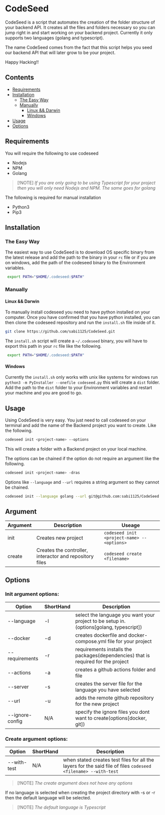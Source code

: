 # CodeSeed
CodeSeed is a script that automates the creation of the folder structure of your backend API. 
It creates all the files and folders necessary so you can jump right in and start working on 
your backend project. Currently it only supports two languages (golang and typescript).

The name CodeSeed comes from the fact that this script helps you seed our backend API 
that will later grow to be your project.

Happy Hacking!!


## Contents
- [Requirements](#requirements)
- [Installation](#installation)
    - [The Easy Way](#the-easy-way)
    - [Manually](#manually)
        - [Linux && Darwin](#linux--darwin)
        - [Windows](#windows)
- [Usage](#usage)
- [Options](#options)

## Requirements
You will require the following to use codeseed
- Nodejs
- NPM
- Golang

> [!NOTE] *If you are only going to be using Typescript for your project then you will only need Nodejs and NPM. The same goes for golang*

The following is required for manual installation
- Python3
- Pip3

## Installation


### The Easy Way
The easiest way to use CodeSeed is to download OS specific binary from the latest release and add the 
path to the binary in your `rc` file or if you are on windows, add the path of the codeseed binary to the Environment variables.

```sh
 export PATH="$HOME/.codeseed:$PATH" 
 ```
### Manually

#### Linux && Darwin
To manually install codeseed you need to have python installed on your computer. Once you have confirmed 
that you have python installed, you can then clone the codeseed repository and run the `install.sh` file inside of it.
```sh
git clone https://github.com/sabi1125/CodeSeed.git
```
The `install.sh` script will create a `~/.codeseed` binary, you will have to export this path in your `rc` file like the following.

```sh
 export PATH="$HOME/.codeseed:$PATH" 
 ```

#### Windows
Currently the `install.sh` only works with unix like systems for windows run `python3 -m PyInstaller --onefile codeseed.py` 
this will create a `dist` folder. Add the path to the `dist` folder to your Environment variables and restart your machine and you are good to go.

## Usage
Using CodeSeed is very easy. You just need to call codeseed on your terminal and add the name of the Backend project you want to create. Like the following.

```sh
codeseed init <project-name> --options
```
This will create a folder with a Backend project on your local machine. 

The options can be chained if the option do not require an argument like the following.

```sh
codeseed init <project-name> -dras
```

Options like `--language` and `--url` requires a string argument so they cannot be chained.
```sh
codeseed init --language golang --url git@github.com:sabi1125/CodeSeed.git
```

## Argument

| Argument   | Description                                             | Useage                                     |
| ------     | ------------------------------------------------------- | ------------------------------------------ |
| init       | Creates new project                                     | `codeseed init <project-name> --<options>` |
| create     | Creates the controller, interactor and repository files | `codeseed create <filename>`               |

## Options
### Init argument options:
| Option          | ShortHand | Description                                                                                             |
| ------          | --------- | -----------                                                                                             |
| --language      | -l        | select the language you want your project to be setup in.(options[golang, typescript])                  |
| --docker        | -d        | creates dockerfile and docker-compose.yml file for your project                                         |
| --requirements  | -r        | requirements installs the packages(dependencies) that is required for the project                       |
| --actions       | -a        | creates a github actions folder and file                                                                |
| --server        | -s        | creates the server file for the language you have selected                                              |
| --url           | -u        | adds the remote github repository for the new project                                                   |
| --ignore-config | N/A       | specify the ignore files you dont want to create(options[docker, git])                                  |

### Create argument options:
| Option           | ShortHand | Description                                                                                                           |
| ------           | --------- | -----------                                                                                                           |
| --with-test      | N/A       | when stated creates test files for all the layers for the said file of files `codeseed <filename> --with-test`        |

> [!NOTE] *The create argument does not have any options*

If no language is selected when creating the project directory with -s or -r then the default language will be selected.

> [!NOTE] *The default language is Typescript*
